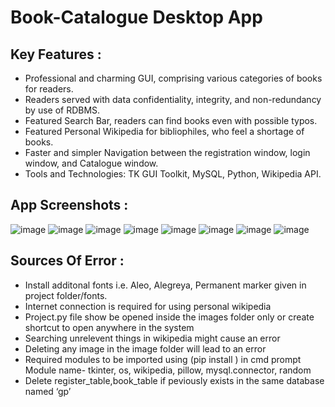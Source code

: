 # Book-Catalogue Desktop App

## Key Features :
* Professional and charming GUI, comprising various categories of books for readers.
* Readers served with data confidentiality, integrity, and non-redundancy by use of RDBMS.
* Featured Search Bar, readers can find books even with possible typos.
* Featured Personal Wikipedia for bibliophiles, who feel a shortage of books.
* Faster and simpler Navigation between the registration window, login window, and Catalogue window.
* Tools and Technologies: TK GUI Toolkit, MySQL, Python, Wikipedia API.
## App Screenshots :
![image](https://user-images.githubusercontent.com/91799812/201522819-9ff87a6f-8cf7-469d-a194-02627c8d1d66.png)
![image](https://user-images.githubusercontent.com/91799812/201523228-9808ec8d-d131-437a-9412-62be5a7f995e.png)
![image](https://user-images.githubusercontent.com/91799812/201523785-cc6d8862-15f2-40f3-a152-6f56cfa75703.png)
![image](https://user-images.githubusercontent.com/91799812/201523791-77e19a1d-495b-47fc-8d7c-4e6672c4d89c.png)
![image](https://user-images.githubusercontent.com/91799812/201523797-baba7f01-9250-4e67-90e7-153e1a495d75.png)
![image](https://user-images.githubusercontent.com/91799812/201523801-a14fa053-3984-4eee-80ad-83945d374375.png)
![image](https://user-images.githubusercontent.com/91799812/201523810-7455f2dc-c126-4429-a1a9-a9142c01aff5.png)
![image](https://user-images.githubusercontent.com/91799812/201523814-f484bc1e-4418-419a-bd22-9b0f4030d8f7.png)
## Sources Of Error :
* Install additonal fonts i.e. Aleo, Alegreya, Permanent marker given in project folder/fonts.
* Internet connection is required for using personal wikipedia
* Project.py file show be opened inside the images folder only or create shortcut to 
open anywhere in the system
* Searching unrelevent things in wikipedia might cause an error
* Deleting any image in the image folder will lead to an error
* Required modules to be imported using (pip install <module name>) in cmd prompt
Module name- tkinter, os, wikipedia, pillow, mysql.connector, random
* Delete register_table,book_table if peviously exists in the same database named ‘gp’
